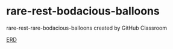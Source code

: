 # rare-rest-bodacious-balloons
rare-rest-rare-bodacious-balloons created by GitHub Classroom

[ERD](https://dbdiagram.io/d/5f885a013a78976d7b77cb74)
